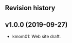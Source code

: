 Revision history
----------------

v1.0.0 (2019-09-27)
--------------------------------

* kmom01: Web site draft.
